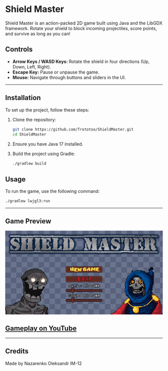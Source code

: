 # **Shield Master**

Shield Master is an action-packed 2D game built using Java and the LibGDX framework. Rotate your shield to block incoming projectiles, score points, and survive as long as you can!

## **Controls**
- **Arrow Keys / WASD Keys:** Rotate the shield in four directions (Up, Down, Left, Right).
- **Escape Key:** Pause or unpause the game.
- **Mouse:** Navigate through buttons and sliders in the UI.

---

## **Installation**

To set up the project, follow these steps:

1. Clone the repository:
    ```sh
    git clone https://github.com/Trototoo/ShieldMaster.git
    cd ShieldMaster
    ```

2. Ensure you have Java 17 installed.

3. Build the project using Gradle:
    ```sh
    ./gradlew build
    ```

## Usage

To run the game, use the following command:
```sh
./gradlew lwjgl3:run
```

---

## Game Preview
![](media/game_preview.gif)
## [Gameplay on YouTube](https://youtu.be/8mxuCmyJkhc)

---

## Credits

Made by Nazarenko Oleksandr IM-12
